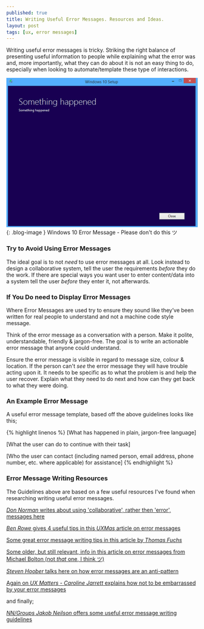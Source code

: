 ```yaml
---
published: true
title: Writing Useful Error Messages. Resources and Ideas.
layout: post
tags: [ux, error messages]
---
```

Writing useful error messages is tricky. Striking the right balance of presenting useful information to people while explaining what the error was and, more importantly, what they can do about it is not an easy thing to do, especially when looking to automate/template these type of interactions.

![Windows 10 Error Message](https://raw.githubusercontent.com/whitingx/whitingx.github.io/master/_posts/images/bad-error-message.png "Windows 10 Error Message"){: .blog-image }
<span class="blog-image-caption">Windows 10 Error Message - Please don't do this ツ</span>

### Try to Avoid Using Error Messages

The ideal goal is to not _need_ to use error messages at all. Look instead to design a collaborative system, tell the user the requirements _before_ they do the work. If there are special ways you want user to enter content/data into a system tell the user _before_ they enter it, not afterwards.

### If You Do need to Display Error Messages

Where Error Messages are used try to ensure they sound like they’ve been written for real people to understand and not a machine code style message.

Think of the error message as a conversation with a person. Make it polite, understandable, friendly & jargon-free. The goal is to write an actionable error message that anyone could understand.

Ensure the error message is visible in regard to message size, colour & location. If the person can't _see_ the error message they will have trouble acting upon it. It needs to be specific as to what the problem is and help the user recover. Explain what they need to do next and how can they get back to what they were doing.

### An Example Error Message

A useful error message template, based off the above guidelines looks like this;

{% highlight linenos %}
[What has happened in plain, jargon-free language]

[What the user can do to continue with their task]

[Who the user can contact (including named person, email address, phone number, etc. where applicable) for assistance]
{% endhighlight %}

### Error Message Writing Resources

The Guidelines above are based on a few useful resources I've found when researching writing useful error messages.

[_Don Norman_ writes about using 'collaborative', rather then 'error', messages here](http://www.jnd.org/dn.mss/error_messages_are_e.html)

[_Ben Rowe_ gives 4 useful tips in this _UXMas_ article on error messages](http://uxmas.com/2012/the-4-hs-of-writing-error-messages)

[Some great error message writing tips in this article by _Thomas Fuchs_](https://medium.com/@thomasfuchs/how-to-write-an-error-message-883718173322)

[Some older, but still relevant, info in this article on error messages from Michael Bolton (not _that_ one, I think ツ)](http://www.developsense.com/essays/AReviewOfErrorMessages.html)

[_Steven Hoober_ talks here on how error messages are an anti-pattern](http://www.uxmatters.com/mt/archives/2015/11/error-messages-are-an-anti-pattern.php)

[Again on _UX Matters_ - _Caroline Jarrett_ explains how not to be embarrassed by your error messages](http://www.uxmatters.com/mt/archives/2010/08/avoid-being-embarrassed-by-your-error-messages.php)

and finally;

[_NN/Groups_ _Jakob Neilson_ offers some useful error message writing guidelines](https://www.nngroup.com/articles/error-message-guidelines/)
